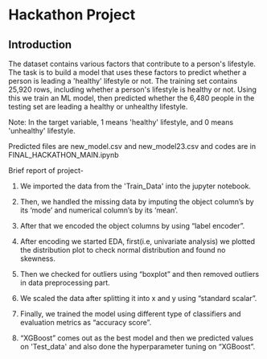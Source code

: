 # Hackathon Project
## Introduction
The dataset contains various factors that contribute to a person's lifestyle. The task is to build a model that uses these factors to predict whether a person is leading a 'healthy' lifestyle or not. The training set contains 25,920 rows, including whether a person's lifestyle is healthy or not. Using this we train an ML model, then predicted whether the 6,480 people in the testing set are leading a healthy or unhealthy lifestyle.

Note: In the target variable, 1 means 'healthy' lifestyle, and 0 means 'unhealthy' lifestyle.

Predicted files are new_model.csv and new_model23.csv and codes are in FINAL_HACKATHON_MAIN.ipynb

Brief report of project-
1) We imported the data from the 'Train_Data' into the jupyter notebook.

2) Then, we handled the missing data by imputing the object column’s by its ‘mode’ and numerical column’s by its ‘mean’.

3) After that we encoded the object columns by using “label encoder”.

4) After encoding we started EDA, first(i.e, univariate analysis) we plotted the distribution plot to check normal distribution and found no skewness.

5) Then we checked for outliers using “boxplot” and then removed outliers in data preprocessing part.

6) We scaled the data after splitting it into x and y using “standard scalar”.

7) Finally, we trained the model using different type of classifiers and evaluation metrics as “accuracy score”.

8) “XGBoost” comes out as the best model and then we predicted values on 'Test_data' and also done the hyperparameter tuning on “XGBoost”.

   
